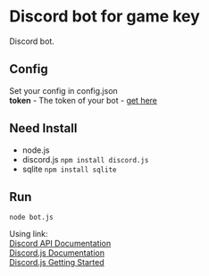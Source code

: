 # Discord bot for game key
Discord bot.

## Config
Set your config in config.json  
**token** - The token of your bot - [get here](https://discordapp.com/developers/applications/me)

## Need Install
* node.js
* discord.js `npm install discord.js`
* sqlite `npm install sqlite`

## Run
```
node bot.js
```

Using link:  
[Discord API Documentation](https://discordapp.com/developers/docs/intro)  
[Discord.js Documentation](https://discord.js.org/#/docs/main/stable/general/welcome)  
[Discord.js Getting Started](https://anidiots.guide/)
